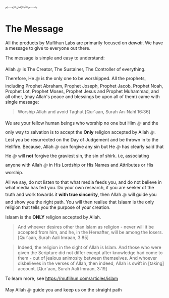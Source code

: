 ﷽

# The Message
All the products by Muflihun Labs are primarily focused on *dawah*. We have a message to give to everyone out there.

The message is simple and easy to understand:

Allah ﷻ is The Creator, The Sustainer, The Controller of everything. Therefore, He ﷻ is the only one to be worshipped. All the prophets, including Prophet Abraham, Prophet Joseph, Prophet Jacob, Prophet Noah, Prophet Lot, Prophet Moses, Prophet Jesus and Prophet Muhammad, and all other, (may Allah's peace and blessings be upon all of them) came with single message:

 > Worship Allah and avoid Taghut [Qur'aan, Surah An-Nahl 16:36]

We are your fellow human beings who worship no one but Him ﷻ and the only way to salvation is to accept the **Only** religion accepted by Allah ﷻ. Lest you be resurrected on the Day of Judgement and be thrown in to the Hellfire. Because, Allah ﷻ can forgive any sin but He ﷻ has clearly said that He ﷻ will **not** forgive the graviest sin, the sin of shirk. i.e, associating anyone with Allah ﷻ in His Lordship or His Names and Attributes or His worship.

All we say, do not listen to that what media feeds you, and do not believe in what media has fed you. Do your own research, if you are seeker of the truth and work towards it **with true sincerity**, then Allah ﷻ will guide you and show you the right path. You will then realise that Islaam is the only religion that tells you the purpose of your creation.

Islaam is the **ONLY** religion accepted by Allah. 

> And whoever desires other than Islam as religion - never will it be accepted from him, and he, in the Hereafter, will be among the losers. [Qur'aan, Surah Aali Imraan, 3:85]

 > Indeed, the religion in the sight of Allah is Islam. And those who were given the Scripture did not differ except after knowledge had come to them - out of jealous animosity between themselves. And whoever disbelieves in the verses of Allah, then indeed, Allah is swift in [taking] account. [Qur'aan, Surah Aali Imraan, 3:19]

To learn more, see https://muflihun.com/articles/islam

May Allah ﷻ guide you and keep us on the straight path 
